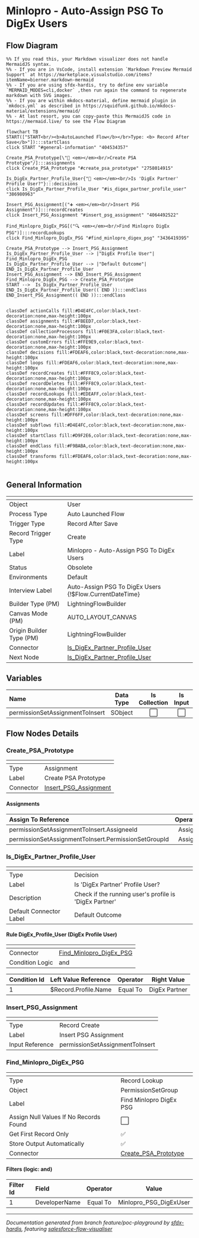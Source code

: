# Minlopro - Auto-Assign PSG To DigEx Users

## Flow Diagram

```mermaid
%% If you read this, your Markdown visualizer does not handle MermaidJS syntax.
%% - If you are in VsCode, install extension `Markdown Preview Mermaid Support` at https://marketplace.visualstudio.com/items?itemName=bierner.markdown-mermaid
%% - If you are using sfdx-hardis, try to define env variable `MERMAID_MODES=cli,docker` ,then run again the command to regenerate markdown with SVG images.
%% - If you are within mkdocs-material, define mermaid plugin in `mkdocs.yml` as described in https://squidfunk.github.io/mkdocs-material/extensions/mermaid/
%% - At last resort, you can copy-paste this MermaidJS code in https://mermaid.live/ to see the Flow Diagram

flowchart TB
START(["START<br/><b>AutoLaunched Flow</b></br>Type: <b> Record After Save</b>"]):::startClass
click START "#general-information" "404534357"

Create_PSA_Prototype[\"🟰 <em></em><br/>Create PSA Prototype"/]:::assignments
click Create_PSA_Prototype "#create_psa_prototype" "2758014915"

Is_DigEx_Partner_Profile_User{"🔀 <em></em><br/>Is 'DigEx Partner' Profile User?"}:::decisions
click Is_DigEx_Partner_Profile_User "#is_digex_partner_profile_user" "386980963"

Insert_PSG_Assignment[("➕ <em></em><br/>Insert PSG Assignment")]:::recordCreates
click Insert_PSG_Assignment "#insert_psg_assignment" "4064492522"

Find_Minlopro_DigEx_PSG[("🔍 <em></em><br/>Find Minlopro DigEx PSG")]:::recordLookups
click Find_Minlopro_DigEx_PSG "#find_minlopro_digex_psg" "3436419395"

Create_PSA_Prototype --> Insert_PSG_Assignment
Is_DigEx_Partner_Profile_User --> |"DigEx Profile User"| Find_Minlopro_DigEx_PSG
Is_DigEx_Partner_Profile_User --> |"Default Outcome"| END_Is_DigEx_Partner_Profile_User
Insert_PSG_Assignment --> END_Insert_PSG_Assignment
Find_Minlopro_DigEx_PSG --> Create_PSA_Prototype
START -->  Is_DigEx_Partner_Profile_User
END_Is_DigEx_Partner_Profile_User(( END )):::endClass
END_Insert_PSG_Assignment(( END )):::endClass


classDef actionCalls fill:#D4E4FC,color:black,text-decoration:none,max-height:100px
classDef assignments fill:#FBEED7,color:black,text-decoration:none,max-height:100px
classDef collectionProcessors fill:#F0E3FA,color:black,text-decoration:none,max-height:100px
classDef customErrors fill:#FFE9E9,color:black,text-decoration:none,max-height:100px
classDef decisions fill:#FDEAF6,color:black,text-decoration:none,max-height:100px
classDef loops fill:#FDEAF6,color:black,text-decoration:none,max-height:100px
classDef recordCreates fill:#FFF8C9,color:black,text-decoration:none,max-height:100px
classDef recordDeletes fill:#FFF8C9,color:black,text-decoration:none,max-height:100px
classDef recordLookups fill:#EDEAFF,color:black,text-decoration:none,max-height:100px
classDef recordUpdates fill:#FFF8C9,color:black,text-decoration:none,max-height:100px
classDef screens fill:#DFF6FF,color:black,text-decoration:none,max-height:100px
classDef subflows fill:#D4E4FC,color:black,text-decoration:none,max-height:100px
classDef startClass fill:#D9F2E6,color:black,text-decoration:none,max-height:100px
classDef endClass fill:#F9BABA,color:black,text-decoration:none,max-height:100px
classDef transforms fill:#FDEAF6,color:black,text-decoration:none,max-height:100px


```

<!-- Flow description -->

## General Information

|<!-- -->|<!-- -->|
|:---|:---|
|Object|User|
|Process Type| Auto Launched Flow|
|Trigger Type| Record After Save|
|Record Trigger Type| Create|
|Label|Minlopro - Auto-Assign PSG To DigEx Users|
|Status|Obsolete|
|Environments|Default|
|Interview Label|Auto-Assign PSG To DigEx Users {!$Flow.CurrentDateTime}|
| Builder Type (PM)|LightningFlowBuilder|
| Canvas Mode (PM)|AUTO_LAYOUT_CANVAS|
| Origin Builder Type (PM)|LightningFlowBuilder|
|Connector|[Is_DigEx_Partner_Profile_User](#is_digex_partner_profile_user)|
|Next Node|[Is_DigEx_Partner_Profile_User](#is_digex_partner_profile_user)|


## Variables

|Name|Data Type|Is Collection|Is Input|Is Output|Object Type|Description|
|:-- |:--:|:--:|:--:|:--:|:--:|:--  |
|permissionSetAssignmentToInsert|SObject|⬜|⬜|⬜|PermissionSetAssignment|<!-- -->|


## Flow Nodes Details

### Create_PSA_Prototype

|<!-- -->|<!-- -->|
|:---|:---|
|Type|Assignment|
|Label|Create PSA Prototype|
|Connector|[Insert_PSG_Assignment](#insert_psg_assignment)|


#### Assignments

|Assign To Reference|Operator|Value|
|:-- |:--:|:--: |
|permissionSetAssignmentToInsert.AssigneeId| Assign|$Record.Id|
|permissionSetAssignmentToInsert.PermissionSetGroupId| Assign|Find_Minlopro_DigEx_PSG.Id|




### Is_DigEx_Partner_Profile_User

|<!-- -->|<!-- -->|
|:---|:---|
|Type|Decision|
|Label|Is 'DigEx Partner' Profile User?|
|Description|Check if the running user's profile is 'DigEx Partner'|
|Default Connector Label|Default Outcome|


#### Rule DigEx_Profile_User (DigEx Profile User)

|<!-- -->|<!-- -->|
|:---|:---|
|Connector|[Find_Minlopro_DigEx_PSG](#find_minlopro_digex_psg)|
|Condition Logic|and|




|Condition Id|Left Value Reference|Operator|Right Value|
|:-- |:-- |:--:|:--: |
|1|$Record.Profile.Name| Equal To|DigEx Partner|




### Insert_PSG_Assignment

|<!-- -->|<!-- -->|
|:---|:---|
|Type|Record Create|
|Label|Insert PSG Assignment|
|Input Reference|permissionSetAssignmentToInsert|


### Find_Minlopro_DigEx_PSG

|<!-- -->|<!-- -->|
|:---|:---|
|Type|Record Lookup|
|Object|PermissionSetGroup|
|Label|Find Minlopro DigEx PSG|
|Assign Null Values If No Records Found|⬜|
|Get First Record Only|✅|
|Store Output Automatically|✅|
|Connector|[Create_PSA_Prototype](#create_psa_prototype)|


#### Filters (logic: **and**)

|Filter Id|Field|Operator|Value|
|:-- |:-- |:--:|:--: |
|1|DeveloperName| Equal To|Minlopro_PSG_DigExUser|








___

_Documentation generated from branch feature/poc-playground by [sfdx-hardis](https://sfdx-hardis.cloudity.com), featuring [salesforce-flow-visualiser](https://github.com/toddhalfpenny/salesforce-flow-visualiser)_